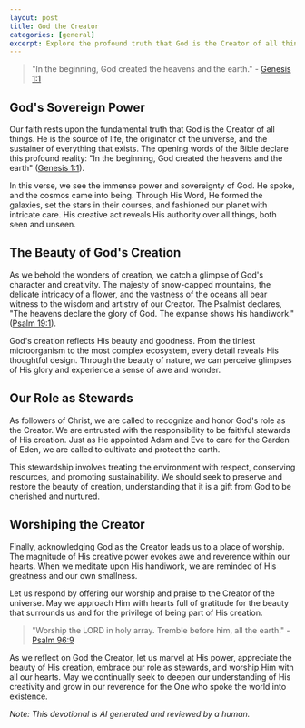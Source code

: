 ```yaml
---
layout: post
title: God the Creator
categories: [general]
excerpt: Explore the profound truth that God is the Creator of all things. Discover the beauty of His creation, our role as stewards, and the awe-inspiring worship that arises from acknowledging His creative power. Join us on this devotional journey.
---
```


> "In the beginning, God created the heavens and the earth." - [Genesis 1:1](https://www.bible.com/bible/1204/GEN.1.1.WEBBE)

## God's Sovereign Power

Our faith rests upon the fundamental truth that God is the Creator of all things. He is the source of life, the originator of the universe, and the sustainer of everything that exists. The opening words of the Bible declare this profound reality: "In the beginning, God created the heavens and the earth" ([Genesis 1:1](https://www.bible.com/bible/1204/GEN.1.1.WEBBE)).

In this verse, we see the immense power and sovereignty of God. He spoke, and the cosmos came into being. Through His Word, He formed the galaxies, set the stars in their courses, and fashioned our planet with intricate care. His creative act reveals His authority over all things, both seen and unseen.

## The Beauty of God's Creation

As we behold the wonders of creation, we catch a glimpse of God's character and creativity. The majesty of snow-capped mountains, the delicate intricacy of a flower, and the vastness of the oceans all bear witness to the wisdom and artistry of our Creator. The Psalmist declares, "The heavens declare the glory of God. The expanse shows his handiwork." ([Psalm 19:1](https://www.bible.com/bible/1204/PSA.19.1.WEBBE)).

God's creation reflects His beauty and goodness. From the tiniest microorganism to the most complex ecosystem, every detail reveals His thoughtful design. Through the beauty of nature, we can perceive glimpses of His glory and experience a sense of awe and wonder.

## Our Role as Stewards

As followers of Christ, we are called to recognize and honor God's role as the Creator. We are entrusted with the responsibility to be faithful stewards of His creation. Just as He appointed Adam and Eve to care for the Garden of Eden, we are called to cultivate and protect the earth.

This stewardship involves treating the environment with respect, conserving resources, and promoting sustainability. We should seek to preserve and restore the beauty of creation, understanding that it is a gift from God to be cherished and nurtured.

## Worshiping the Creator

Finally, acknowledging God as the Creator leads us to a place of worship. The magnitude of His creative power evokes awe and reverence within our hearts. When we meditate upon His handiwork, we are reminded of His greatness and our own smallness.

Let us respond by offering our worship and praise to the Creator of the universe. May we approach Him with hearts full of gratitude for the beauty that surrounds us and for the privilege of being part of His creation.

> "Worship the LORD in holy array. Tremble before him, all the earth." - [Psalm 96:9](https://www.bible.com/bible/1204/PSA.96.9.WEBBE)

As we reflect on God the Creator, let us marvel at His power, appreciate the beauty of His creation, embrace our role as stewards, and worship Him with all our hearts. May we continually seek to deepen our understanding of His creativity and grow in our reverence for the One who spoke the world into existence.

*Note: This devotional is AI generated and reviewed by a human.*